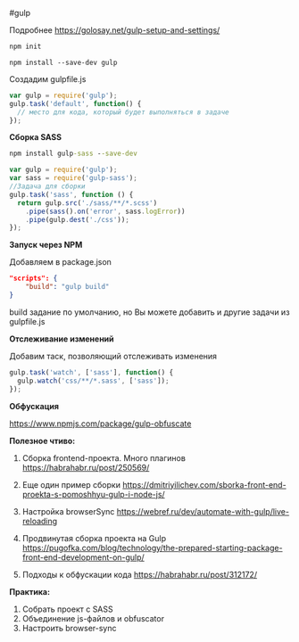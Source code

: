 #gulp

Подробнее
https://golosay.net/gulp-setup-and-settings/

```cmd
npm init
```

```
npm install --save-dev gulp
```

Создадим gulpfile.js

```js
var gulp = require('gulp');
gulp.task('default', function() {
  // место для кода, который будет выполняться в задаче
});
```

**Сборка SASS**

```cmd
npm install gulp-sass --save-dev
```

```js
var gulp = require('gulp');
var sass = require('gulp-sass');
//Задача для сборки
gulp.task('sass', function () {
  return gulp.src('./sass/**/*.scss')
    .pipe(sass().on('error', sass.logError))
    .pipe(gulp.dest('./css'));
});
```

**Запуск через NPM**

Добавляем в package.json

```json
"scripts": {
    "build": "gulp build"
}
```

build задание по умолчанию, но Вы можете добавить и другие задачи из gulpfile.js

**Отслеживание изменений**

Добавим таск, позволяющий отслеживать изменения

```js
gulp.task('watch', ['sass'], function() {
  gulp.watch('css/**/*.sass', ['sass']);
});
```


**Обфускация**

https://www.npmjs.com/package/gulp-obfuscate


**Полезное чтиво:**

1. Сборка frontend-проекта. Много плагинов
https://habrahabr.ru/post/250569/

2. Еще один пример сборки
https://dmitriyilichev.com/sborka-front-end-proekta-s-pomoshhyu-gulp-i-node-js/

3. Настройка browserSync https://webref.ru/dev/automate-with-gulp/live-reloading

4. Продвинутая сборка проекта на Gulp
https://pugofka.com/blog/technology/the-prepared-starting-package-front-end-development-on-gulp/

5. Подходы к обфускации кода https://habrahabr.ru/post/312172/


**Практика:**
1. Собрать проект с SASS
2. Объединение js-файлов и obfuscator
3. Настроить browser-sync 

